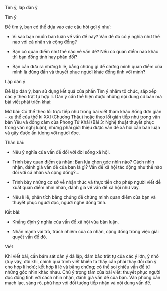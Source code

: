 Tìm ý, lập dàn ý

Tìm ý

Để tìm ý, bạn có thể dựa vào các câu hỏi gợi ý như:

- Vì sao bạn muốn bàn luận về vấn đề này? Vấn đề đó có ý nghĩa như thế nào với cá nhân và cộng đồng?

- Bạn có quan điểm như thế nào về vấn đề? Nếu có quan điểm nào khác thì bạn đồng tình hay phản đối?

- Bạn cần đưa ra những lí lẽ, bằng chứng gì để chứng minh quan điểm của mình là đúng đắn và thuyết phục người khác đồng tình với mình?

Lập dàn ý

Để lập dàn ý, bạn sử dụng kết quả của phần Tìm ý nhằm tổ chức, sắp xếp các ý theo trật tự hợp lí. Dàn ý cần thể hiện được những nội dung cơ bản mà bài viết phải triển khai:

Mở bài: Có thể theo lối trực tiếp như trong bài viết tham khảo Sống đơn giản – xu thế của thế kỉ XXI (Chương Thâu) hoặc theo lối gián tiếp như trong văn bản Yêu và đồng cảm của Phong Tử Khải (Bài 3: Nghệ thuật thuyết phục trong văn nghị luận), nhưng phải giới thiệu được vấn đề xã hội cần bàn luận và gây được ấn tượng với người đọc.

Thân bài:

- Nêu ý nghĩa của vấn đề đối với đời sống xã hội.

- Trình bày quan điểm cá nhân: Bạn lựa chọn góc nhìn nào? Cách nhìn nhận, đánh giá vấn đề của bạn là gì? Vấn đề xã hội tác động như thế nào đối với cá nhân và cộng đồng?...

- Trình bày những cơ sở về nhận thức và thực tiễn cho phép người viết đề xuất quan điểm nhìn nhận, đánh giá về vấn đề xã hội như vậy.

- Nêu lí lẽ, phân tích bằng chứng để chứng minh quan điểm của bạn và thuyết phục người đọc, người nghe đồng tình.

Kết bài:

- Khẳng định ý nghĩa của vấn đề xã hội vừa bàn luận.

- Nhấn mạnh vai trò, trách nhiệm của cá nhân, cộng đồng trong việc giải quyết vấn đề đó.

Viết

Khi viết bài, cần bám sát dàn ý đã lập, đảm bảo trật tự của các ý lớn, ý nhỏ (tuy vậy, đôi khi, chính quá trình viết khiến ta thấy cần phải thay đổi dàn ý cho hợp lí hơn); kết hợp lí lẽ và bằng chứng; có thể soi chiếu vấn đề từ những góc nhìn khác nhau. Chú ý trọng tâm của bài viết: thuyết phục người đọc đồng tình với cách nhìn nhận, đánh giá vấn đề của bạn. Văn phong cần mạch lạc, sáng rõ, phù hợp với đối tượng tiếp nhận và nội dung vấn đề.